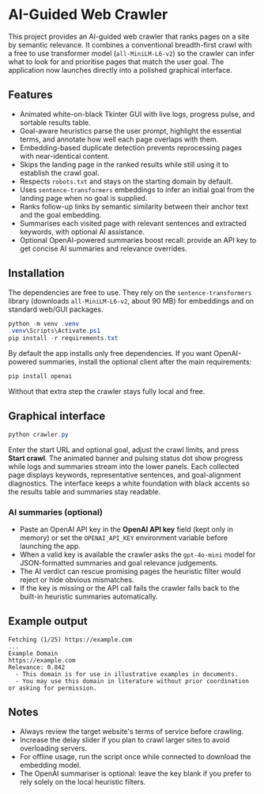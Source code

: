 # AI-Guided Web Crawler

This project provides an AI-guided web crawler that ranks pages on a site by semantic relevance. It combines a conventional breadth-first crawl with a free to use transformer model (`all-MiniLM-L6-v2`) so the crawler can infer what to look for and prioritise pages that match the user goal. The application now launches directly into a polished graphical interface.

## Features

- Animated white-on-black Tkinter GUI with live logs, progress pulse, and sortable results table.
- Goal-aware heuristics parse the user prompt, highlight the essential terms, and annotate how well each page overlaps with them.
- Embedding-based duplicate detection prevents reprocessing pages with near-identical content.
- Skips the landing page in the ranked results while still using it to establish the crawl goal.
- Respects `robots.txt` and stays on the starting domain by default.
- Uses `sentence-transformers` embeddings to infer an initial goal from the landing page when no goal is supplied.
- Ranks follow-up links by semantic similarity between their anchor text and the goal embedding.
- Summarises each visited page with relevant sentences and extracted keywords, with optional AI assistance.
- Optional OpenAI-powered summaries boost recall: provide an API key to get concise AI summaries and relevance overrides.

## Installation

The dependencies are free to use. They rely on the `sentence-transformers` library (downloads `all-MiniLM-L6-v2`, about 90 MB) for embeddings and on standard web/GUI packages.

```powershell
python -m venv .venv
.venv\Scripts\Activate.ps1
pip install -r requirements.txt
```

By default the app installs only free dependencies. If you want OpenAI-powered summaries, install the optional client after the main requirements:

```powershell
pip install openai
```

Without that extra step the crawler stays fully local and free.

## Graphical interface

```powershell
python crawler.py
```

Enter the start URL and optional goal, adjust the crawl limits, and press **Start crawl**. The animated banner and pulsing status dot show progress while logs and summaries stream into the lower panels. Each collected page displays keywords, representative sentences, and goal-alignment diagnostics. The interface keeps a white foundation with black accents so the results table and summaries stay readable.

### AI summaries (optional)

- Paste an OpenAI API key in the **OpenAI API key** field (kept only in memory) or set the `OPENAI_API_KEY` environment variable before launching the app.
- When a valid key is available the crawler asks the `gpt-4o-mini` model for JSON-formatted summaries and goal relevance judgements.
- The AI verdict can rescue promising pages the heuristic filter would reject or hide obvious mismatches.
- If the key is missing or the API call fails the crawler falls back to the built-in heuristic summaries automatically.

## Example output

```
Fetching (1/25) https://example.com
...
Example Domain
https://example.com
Relevance: 0.842
  - This domain is for use in illustrative examples in documents.
  - You may use this domain in literature without prior coordination or asking for permission.

```

## Notes

- Always review the target website's terms of service before crawling.
- Increase the delay slider if you plan to crawl larger sites to avoid overloading servers.
- For offline usage, run the script once while connected to download the embedding model.
- The OpenAI summariser is optional: leave the key blank if you prefer to rely solely on the local heuristic filters.
